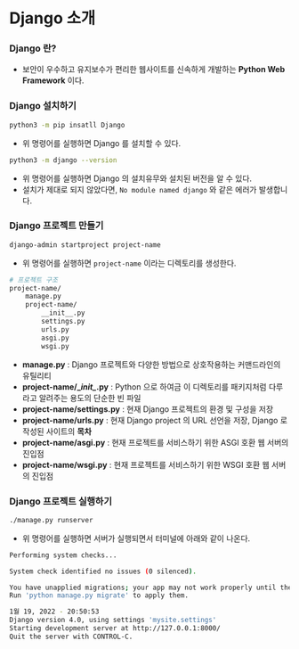 

# Django 소개

### **Django 란?** 

- 보안이 우수하고 유지보수가 편리한 웹사이트를 신속하게 개발하는 **Python Web Framework** 이다.

### **Django 설치하기**

```bash
python3 -m pip insatll Django
```
- 위 명령어를 실행하면 Django 를 설치할 수 있다.

```bash
python3 -m django --version
```
- 위 명령어를 실행하면 Django 의 설치유무와 설치된 버전을 알 수 있다.
- 설치가 제대로 되지 않았다면, `No module named django` 와 같은 에러가 발생합니다.


### **Django 프로젝트 만들기**

```bash
django-admin startproject project-name
```
- 위 명령어를 실행하면 `project-name` 이라는 디렉토리를 생성한다.

```bash
# 프로젝트 구조
project-name/
    manage.py
    project-name/
        __init__.py
        settings.py
        urls.py
        asgi.py
        wsgi.py
```

- **manage.py** : Django 프로젝트와 다양한 방법으로 상호작용하는 커맨드라인의 유틸리티
- **project-name/\__init\__.py** : Python 으로 하여금 이 디렉토리를 패키지처럼 다루라고 알려주는 용도의 단순한 빈 파일
- **project-name/settings.py** : 현재 Django 프로젝트의 환경 및 구성을 저장
- **project-name/urls.py** : 현재 Django project 의 URL 선언을 저장, Django 로 작성된 사이트의 **목차**
- **project-name/asgi.py** : 현재 프로젝트를 서비스하기 위한 ASGI 호환 웹 서버의 진입점
- **project-name/wsgi.py** : 현재 프로젝트를 서비스하기 위한 WSGI 호환 웹 서버의 진입점

### **Django 프로젝트 실행하기**
```bash
./manage.py runserver
```
- 위 명령어를 실행하면 서버가 실행되면서 터미널에 아래와 같이 나온다.

```bash
Performing system checks...

System check identified no issues (0 silenced).

You have unapplied migrations; your app may not work properly until they are applied.
Run 'python manage.py migrate' to apply them.

1월 19, 2022 - 20:50:53
Django version 4.0, using settings 'mysite.settings'
Starting development server at http://127.0.0.1:8000/
Quit the server with CONTROL-C.
```